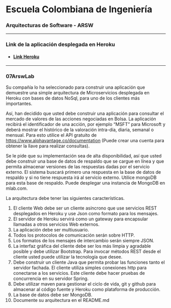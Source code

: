 # Escuela Colombiana de Ingeniería
### Arquitecturas de Software - ARSW
---
### Link de la aplicación desplegada en Heroku
- #### [Link Heroku]()
---
### 07ArswLab
Su compañía lo ha seleccionado para construir una aplicación que demuestre una simple arquitectura de Microservicios desplegada en Heroku con bases de datos NoSql, para uno de los clientes más importantes.

Así, han decidido que usted debe construir una aplicación para consultar el mercado de valores de las acciones negociadas en Bolsa.  La aplicación recibirá el identificador de una acción, por ejemplo “MSFT” para Microsoft  y deberá mostrar el histórico de la valoración intra-día, diaria, semanal o mensual. Para esto utilice el API gratuito de https://www.alphavantage.co/documentation (Puede crear una cuenta para obtener la llave para realizar consultas).

Se le pide que su implementación sea de alta disponibilidad, así que usted debe construir una base de datos de respaldo que se cargue en línea y que permita almacenar versiones de las respuestas dadas por el servicio externo. El sistema buscará primero una respuesta en la base de datos de respaldo y si no tiene respuesta irá al servicio externo. Utilice mongoDB para esta base de respaldo. Puede desplegar una instancia de MongoDB en mlab.com.

La arquitectura debe tener las siguientes características.
1. El cliente Web debe ser un cliente asíncrono que use servicios REST desplegados en Heroku y use Json como formato para los mensajes.
2. El servidor de Heroku servirá como un gateway para encapsular llamadas a otros servicios Web externos.
3. La aplicación debe ser multiusuario.
4. Todos los protocolos de comunicación serán sobre HTTP.
5. Los formatos de los mensajes de intercambio serán siempre JSON.
6. La interfaz gráfica del cliente debe ser los más limpia y agradable posible y debe utilizar Bootstrap. Para invocar métodos REST desde el cliente usted puede utilizar la tecnología que desee.
7. Debe construir un cliente Java que permita probar las funciones tanto el servidor fachada. El cliente utiliza simples conexiones http para conectarse a los servicios. Este cliente debe hacer pruebas de concurrencia en su servidor Spring.
8. Debe utilizar maven para gestionar el ciclo de vida, git y github para almacenar al código fuente y Heroku como plataforma de producción.
9. La base de datos debe ser MongoDB.
10. Documente su arquitectura en el README.md
